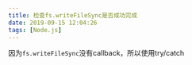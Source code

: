 ```yaml
---
title: 检查fs.writeFileSync是否成功完成
date: 2019-09-15 12:04:26
tags: [Node.js]
---
```


因为`fs.writeFileSync`没有callback，所以使用try/catch
